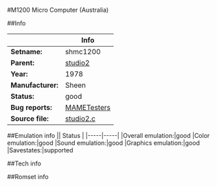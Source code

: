 #M1200 Micro Computer (Australia)

##Info

||Info|
|-----|-----|
|**Setname:**|shmc1200
|**Parent:**|[studio2](studio2.md)
|**Year:**|1978
|**Manufacturer:**|Sheen
|**Status:**|good
|**Bug reports:**|[MAMETesters](http://mametesters.org/view_all_set.php?type=1&temporary=y&search=studio2.c)
|**Source file:**|[studio2.c](https://github.com/mamedev/mame/blob/master/src/mess/drivers/studio2.c)

##Emulation info
|| Status |
|-----|-----|
|Overall emulation:|good
|Color emulation:|good
|Sound emulation:|good
|Graphics emulation:|good
|Savestates:|supported

##Tech info

##Romset info

<!--- START OF EDITED COMMENT DO NOT TOUCH TEXT ABOVE-->

